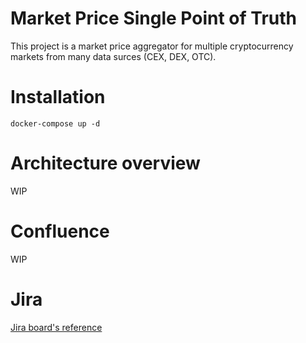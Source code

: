 # Market Price Single Point of Truth
This project is a market price aggregator for multiple cryptocurrency markets from many data surces (CEX, DEX, OTC).

# Installation
```
docker-compose up -d
```
# Architecture overview
WIP

# Confluence
WIP

# Jira
[Jira board's reference](https://amun.atlassian.net/jira/software/c/projects/TR/boards/40)

